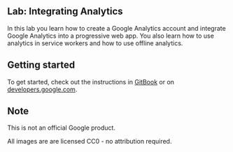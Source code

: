 ## Lab: Integrating Analytics

In this lab you learn how to create a Google Analytics account and integrate
Google Analytics into a progressive web app. You also learn how to use analytics
in service workers and how to use offline analytics.

## Getting started

To get started, check out the instructions in
[GitBook](https://google-developer-training.gitbooks.io/progressive-web-apps-ilt-codelabs/content/docs/lab_integrating_analytics.html)
or on [developers.google.com](https://developers.google.com/web/ilt/pwa/lab-integrating-analytics).

## Note

This is not an official Google product.

All images are are licensed CC0 - no attribution required.
